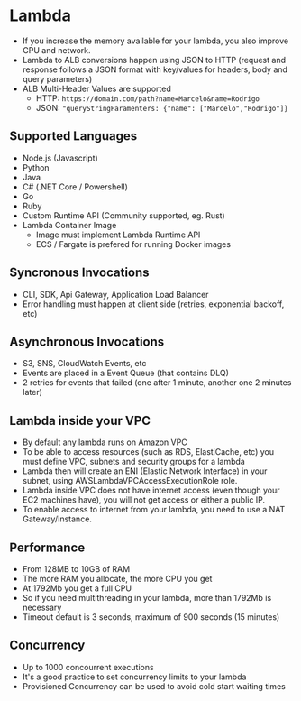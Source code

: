 # Lambda
- If you increase the memory available for your lambda, you also improve CPU and network.
- Lambda to ALB conversions happen using JSON to HTTP (request and response follows a JSON format with key/values for headers, body and query parameters)
- ALB Multi-Header Values are supported
  - HTTP: `https://domain.com/path?name=Marcelo&name=Rodrigo`
  - JSON: `"queryStringParamenters: {"name": ["Marcelo","Rodrigo"]}`

## Supported Languages
- Node.js (Javascript)
- Python
- Java
- C# (.NET Core / Powershell)
- Go
- Ruby
- Custom Runtime API (Community supported, eg. Rust)
- Lambda Container Image
  - Image must implement Lambda Runtime API
  - ECS / Fargate is prefered for running Docker images
## Syncronous Invocations
- CLI, SDK, Api Gateway, Application Load Balancer
- Error handling must happen at client side (retries, exponential backoff, etc)
## Asynchronous Invocations
- S3, SNS, CloudWatch Events, etc
- Events are placed in a Event Queue (that contains DLQ)
- 2 retries for events that failed (one after 1 minute, another one 2 minutes later)

## Lambda inside your VPC
- By default any lambda runs on Amazon VPC
- To be able to access resources (such as RDS, ElastiCache, etc) you must define VPC, subnets and security groups for a lambda
- Lambda then will create an ENI (Elastic Network Interface) in your subnet, using AWSLambdaVPCAccessExecutionRole role.
- Lambda inside VPC does not have internet access (even though your EC2 machines have), you will not get access or either a public IP.
- To enable access to internet from your lambda, you need to use a NAT Gateway/Instance.

## Performance
- From 128MB to 10GB of RAM
- The more RAM you allocate, the more CPU you get
- At 1792Mb you get a full CPU
- So if you need multithreading in your lambda, more than 1792Mb is necessary
- Timeout default is 3 seconds, maximum of 900 seconds (15 minutes)

## Concurrency
- Up to 1000 concourrent executions
- It's a good practice to set concurrency limits to your lambda
- Provisioned Concurrency can be used to avoid cold start waiting times 
